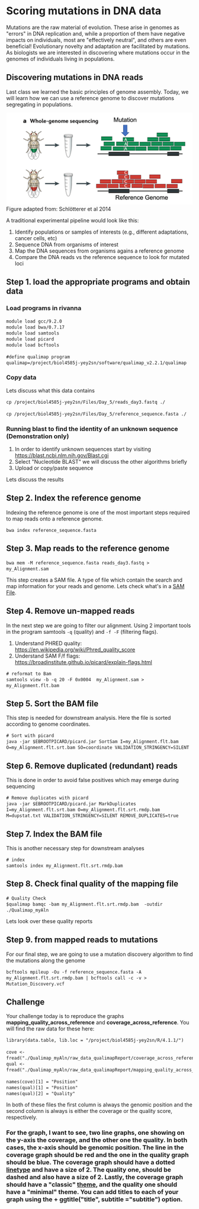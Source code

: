 # Scoring mutations in DNA data
Mutations are the raw material of evolution. These arise in genomes as "errors" in DNA replication and, while a proportion of them have negative impacts on individuals, most are "effectively neutral", and others are even beneficial! Evolutionary novelty and adaptation are facilitated by mutations. As biologists we are interested in discovering where mutations occur in the genomes of individuals living in populations.

## Discovering mutations in DNA reads

Last class we learned the basic principles of genome assembly. Today, we will learn how we can use a reference genome to discover mutations segregating in populations. 

![mutations](https://github.com/Jcbnunez/biol4585j-yey2sn/blob/main/Class_Materials/5.SNP_calling/figs/mutations.1.png?raw=true)
Figure adapted from: Schlötterer et al 2014

A traditional experimental pipeline would look like this:

1. Identify populations or samples of interests (e.g., different adaptations, cancer cells, etc)
2. Sequence DNA from organisms of interest
3. Map the DNA sequences from organisms agains a reference genome
4. Compare the DNA reads vs the reference sequence to look for mutated loci

## Step 1. load the appropriate programs and obtain data
### Load programs in rivanna
```
module load gcc/9.2.0
module load bwa/0.7.17
module load samtools
module load picard
module load bcftools

#define qualimap program
qualimap=/project/biol4585j-yey2sn/software/qualimap_v2.2.1/qualimap
```
### Copy data
Lets discuss what this data contains
```
cp /project/biol4585j-yey2sn/Files/Day_5/reads_day3.fastq ./

cp /project/biol4585j-yey2sn/Files/Day_5/reference_sequence.fasta ./
```
### Running blast to find the identity of an unknown sequence (Demonstration only)
1. In order to identify unknown sequences start by visiting https://blast.ncbi.nlm.nih.gov/Blast.cgi 
2. Select "Nucleotide BLAST" we will discuss the other algorithms briefly
3. Upload or copy/paste sequence

Lets discuss the results

## Step 2. Index the reference genome
Indexing the reference genome is one of the most important steps required to map reads onto a reference genome.
```
bwa index reference_sequence.fasta
```
## Step 3. Map reads to the reference genome
```
bwa mem -M reference_sequence.fasta reads_day3.fastq > my_Alignment.sam
```
This step creates a SAM file. A type of file which contain the search and map information for your reads and genome. Lets check what's in a [SAM File](https://en.wikipedia.org/wiki/SAM_(file_format)).

## Step 4. Remove un-mapped reads 

In the next step we are going to filter our alignment.  Using 2 important tools in the program samtools `-q` (quality) and `-f -F` (filtering flags).

1. Understand PHRED quality: https://en.wikipedia.org/wiki/Phred_quality_score 
2. Understand SAM F/f flags: https://broadinstitute.github.io/picard/explain-flags.html 

```
# reformat to Bam
samtools view -b -q 20 -F 0x0004  my_Alignment.sam >  my_Alignment.flt.bam
```
## Step 5. Sort the BAM file
This step is needed for downstream analysis. Here the file is sorted according to genome coordinates. 
```
# Sort with picard
java -jar $EBROOTPICARD/picard.jar SortSam I=my_Alignment.flt.bam O=my_Alignment.flt.srt.bam SO=coordinate VALIDATION_STRINGENCY=SILENT
```

## Step 6. Remove duplicated (redundant) reads
This is done in order to avoid false positives which may emerge during sequencing
```
# Remove duplicates with picard
java -jar $EBROOTPICARD/picard.jar MarkDuplicates I=my_Alignment.flt.srt.bam O=my_Alignment.flt.srt.rmdp.bam  M=dupstat.txt VALIDATION_STRINGENCY=SILENT REMOVE_DUPLICATES=true
```
## Step 7. Index the BAM file
This is another necessary step for downstream analyses
```
# index
samtools index my_Alignment.flt.srt.rmdp.bam
```
## Step 8. Check final quality of the mapping file
```
# Quality Check
$qualimap bamqc -bam my_Alignment.flt.srt.rmdp.bam  -outdir ./Qualimap_myAln 
```
Lets look over these quality reports

## Step 9. from mapped reads to mutations
For our final step, we are going to use a mutation discovery algorithm to find the mutations along the genome

```
bcftools mpileup -Ou -f reference_sequence.fasta -A my_Alignment.flt.srt.rmdp.bam | bcftools call -c -v > Mutation_Discovery.vcf
```

## Challenge
Your challenge today is to reproduce the graphs **mapping_quality_across_reference** and **coverage_across_reference**. You will find the raw data for these here:

```
library(data.table, lib.loc = "/project/biol4585j-yey2sn/R/4.1.1/")

cove <- fread("./Qualimap_myAln/raw_data_qualimapReport/coverage_across_reference.txt")
qual <- fread("./Qualimap_myAln/raw_data_qualimapReport/mapping_quality_across_reference.txt")

names(cove)[1] = "Position"
names(qual)[1] = "Position"
names(qual)[2] = "Quality"

```
In both of these files the first column is always the genomic position and the second column is always is either the coverage or the quality score, respectively. 

### For the graph, I want to see, two line graphs, one showing on the y-axis the coverage, and the other one the quality. In both cases, the x-axis should be genomic position. The line in the coverage graph should be red and the one in the quality graph should be blue. The coverage graph should have a dotted [linetype](http://sape.inf.usi.ch/quick-reference/ggplot2/linetype) and have a size of 2. The quality one, should be dashed and also have a size of 2. Lastly, the coverage graph should have a "classic" [theme](https://ggplot2.tidyverse.org/reference/ggtheme.html), and the quality one should have a "minimal" theme. You can add titles to each of your graph using the  +  ggtitle("title", subtitle ="subtitle") option.

